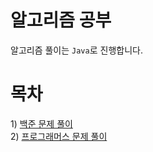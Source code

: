 # 알고리즘 공부
알고리즘 풀이는 `Java`로 진행합니다.  
  
# 목차
1\) [백준 문제 풀이](./baekjoon/baekjoon.md)  
2\) [프로그래머스 문제 풀이](./programmers/programmers.md)
